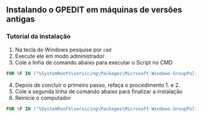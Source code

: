 ## Instalando o GPEDIT em máquinas de versões antigas

### Tutorial da instalação

1. Na tecla do Windows pesquise por `cmd`
2. Execute ele em modo administrador
3. Cole a linha de comando abaixo para executar o Script no CMD

```powershell
FOR %F IN ("%SystemRoot%\servicing\Packages\Microsoft-Windows-GroupPolicy-ClientTools-Package~*.mum") DO (DISM /Online /NoRestart /Add-Package:"%F")
```

4. Depois de concluir o primeiro passo, refaça o procedimento 1. e 2.
5. Cole a segunda linha de comando abaixo para finalizar a instalação
6. Reinicie o computador

```powershell
FOR %F IN ("%SystemRoot%\servicing\Packages\Microsoft-Windows-GroupPolicy-ClientExtensions-Package~*.mum") DO (DISM /Online /NoRestart /Add-Package:"%F")
```
